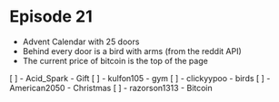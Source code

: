 # Episode 21

* Advent Calendar with 25 doors
* Behind every door is a bird with arms (from the reddit API)
* The current price of bitcoin is the top of the page

[ ] - Acid_Spark - Gift
[ ] - kulfon105 - gym
[ ] - clickyypoo - birds
[ ] - American2050 - Christmas
[ ] - razorson1313 - Bitcoin
